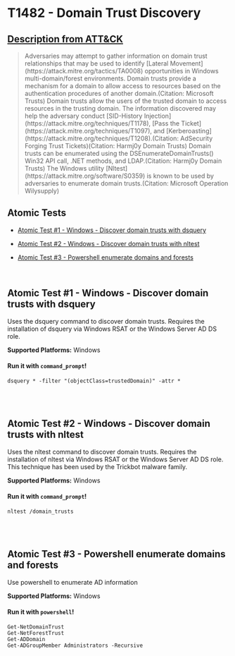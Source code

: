 # T1482 - Domain Trust Discovery
## [Description from ATT&CK](https://attack.mitre.org/wiki/Technique/T1482)
<blockquote>Adversaries may attempt to gather information on domain trust relationships that may be used to identify [Lateral Movement](https://attack.mitre.org/tactics/TA0008) opportunities in Windows multi-domain/forest environments. Domain trusts provide a mechanism for a domain to allow access to resources based on the authentication procedures of another domain.(Citation: Microsoft Trusts) Domain trusts allow the users of the trusted domain to access resources in the trusting domain. The information discovered may help the adversary conduct [SID-History Injection](https://attack.mitre.org/techniques/T1178), [Pass the Ticket](https://attack.mitre.org/techniques/T1097), and [Kerberoasting](https://attack.mitre.org/techniques/T1208).(Citation: AdSecurity Forging Trust Tickets)(Citation: Harmj0y Domain Trusts) Domain trusts can be enumerated using the DSEnumerateDomainTrusts() Win32 API call, .NET methods, and LDAP.(Citation: Harmj0y Domain Trusts) The Windows utility [Nltest](https://attack.mitre.org/software/S0359) is known to be used by adversaries to enumerate domain trusts.(Citation: Microsoft Operation Wilysupply)</blockquote>

## Atomic Tests

- [Atomic Test #1 - Windows - Discover domain trusts with dsquery](#atomic-test-1---windows---discover-domain-trusts-with-dsquery)

- [Atomic Test #2 - Windows - Discover domain trusts with nltest](#atomic-test-2---windows---discover-domain-trusts-with-nltest)

- [Atomic Test #3 - Powershell enumerate domains and forests](#atomic-test-3---powershell-enumerate-domains-and-forests)


<br/>

## Atomic Test #1 - Windows - Discover domain trusts with dsquery
Uses the dsquery command to discover domain trusts.
Requires the installation of dsquery via Windows RSAT or the Windows Server AD DS role.

**Supported Platforms:** Windows



#### Run it with `command_prompt`! 
```
dsquery * -filter "(objectClass=trustedDomain)" -attr *
```



<br/>
<br/>

## Atomic Test #2 - Windows - Discover domain trusts with nltest
Uses the nltest command to discover domain trusts.
Requires the installation of nltest via Windows RSAT or the Windows Server AD DS role.
This technique has been used by the Trickbot malware family.

**Supported Platforms:** Windows



#### Run it with `command_prompt`! 
```
nltest /domain_trusts
```



<br/>
<br/>

## Atomic Test #3 - Powershell enumerate domains and forests
Use powershell to enumerate AD information

**Supported Platforms:** Windows



#### Run it with `powershell`! 
```
Get-NetDomainTrust
Get-NetForestTrust
Get-ADDomain
Get-ADGroupMember Administrators -Recursive
```



<br/>
